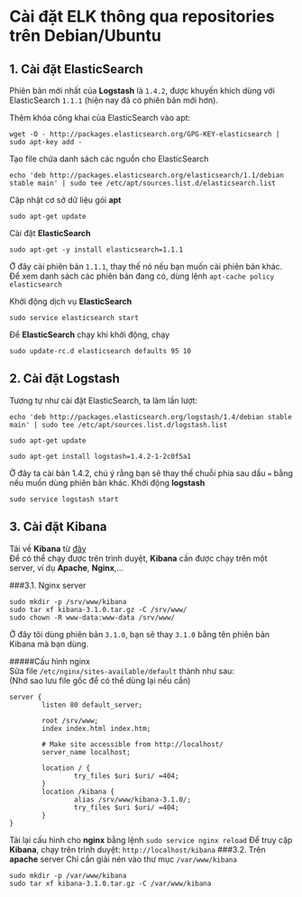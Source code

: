 # Cài đặt ELK thông qua repositories trên Debian/Ubuntu
## 1. Cài đặt ElasticSearch
Phiên bản mới nhất của **Logstash** là `1.4.2`, được khuyến khích dùng với ElasticSearch `1.1.1` (hiện nay đã có phiên bản mới hơn).

Thêm khóa công khai của ElasticSearch vào apt:
```
wget -O - http://packages.elasticsearch.org/GPG-KEY-elasticsearch | sudo apt-key add -
```
Tạo file chứa danh sách các nguồn cho ElasticSearch
```
echo 'deb http://packages.elasticsearch.org/elasticsearch/1.1/debian stable main' | sudo tee /etc/apt/sources.list.d/elasticsearch.list
```
Cập nhật cơ sở dữ liệu gói **apt**
```
sudo apt-get update
```
Cài đặt **ElasticSearch**
```
sudo apt-get -y install elasticsearch=1.1.1
```
Ở đây cài phiên bản `1.1.1`, thay thế nó nếu bạn muốn cài phiên bản khác. Để xem danh sách các phiên bản đang có, dùng lệnh
`apt-cache policy elasticsearch`

Khởi động dịch vụ **ElasticSearch**
```
sudo service elasticsearch start
```
Để **ElasticSearch** chạy khi khởi động, chạy
```
sudo update-rc.d elasticsearch defaults 95 10
```

## 2. Cài đặt Logstash
Tương tự như cài đặt ElasticSearch, ta làm lần lượt:
```
echo 'deb http://packages.elasticsearch.org/logstash/1.4/debian stable main' | sudo tee /etc/apt/sources.list.d/logstash.list
```
```
sudo apt-get update
```
```
sudo apt-get install logstash=1.4.2-1-2c0f5a1
```
Ở đây ta cài bản 1.4.2, chú ý rằng bạn sẽ thay thế chuỗi phía sau dấu `=` bằng nếu muốn dùng phiên bản khác.
Khởi động **logstash**
```
sudo service logstash start
```

## 3. Cài đặt Kibana
Tải về **Kibana** từ [đây](http://www.elasticsearch.org/overview/elkdownloads/)
<br/>
Để có thể chạy được trên trình duyệt, **Kibana** cần được chạy trên một server, ví dụ **Apache**, **Nginx**,...

###3.1. Nginx server

```
sudo mkdir -p /srv/www/kibana
sudo tar xf kibana-3.1.0.tar.gz -C /srv/www/  
sudo chown -R www-data:www-data /srv/www/  
```
Ở đây tôi dùng phiên bản `3.1.0`, bạn sẽ thay `3.1.0` bằng tên phiên bản Kibana mà bạn dùng.

#####Cấu hình nginx
<br/>
Sửa file `/etc/nginx/sites-available/default` thành như sau:
<br/>(Nhớ sao lưu file gốc để có thể dùng lại nếu cần)
```
server {  
        listen 80 default_server;

        root /srv/www;
        index index.html index.htm;

        # Make site accessible from http://localhost/
        server_name localhost;

        location / {
                try_files $uri $uri/ =404;
        }
        location /kibana {
                alias /srv/www/kibana-3.1.0/;
                try_files $uri $uri/ =404;
        }
}
```

Tải lại cấu hình cho **nginx** bằng lệnh `sudo service nginx reload`
Để truy cập **Kibana**, chạy trên trình duyệt: `http://localhost/kibana`
###3.2. Trên **apache** server
Chỉ cần giải nén vào thư mục `/var/www/kibana`
```
sudo mkdir -p /var/www/kibana
sudo tar xf kibana-3.1.0.tar.gz -C /var/www/kibana
```
